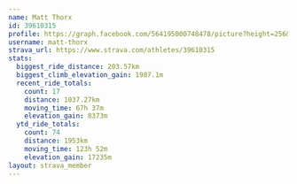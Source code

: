 ```yaml
---
name: Matt Thorx
id: 39610315
profile: https://graph.facebook.com/564195000748478/picture?height=256&width=256
username: matt-thorx
strava_url: https://www.strava.com/athletes/39610315
stats:
  biggest_ride_distance: 203.57km
  biggest_climb_elevation_gain: 1987.1m
  recent_ride_totals:
    count: 17
    distance: 1037.27km
    moving_time: 67h 37m
    elevation_gain: 8373m
  ytd_ride_totals:
    count: 74
    distance: 1953km
    moving_time: 123h 52m
    elevation_gain: 17235m
layout: strava_member
--- 
```

